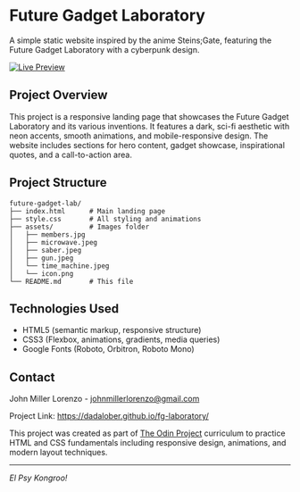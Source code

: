 # Future Gadget Laboratory

A simple static website inspired by the anime Steins;Gate, featuring the Future Gadget Laboratory with a cyberpunk design.

<a href="https://dadalober.github.io/fg-laboratory/" target="_blank">
  <img src="https://img.shields.io/badge/Live%20Preview-Click%20Here-2b2b2b?style=for-the-badge&logo=firefox-browser&logoColor=white" alt="Live Preview" />
</a>

## Project Overview

This project is a responsive landing page that showcases the Future Gadget Laboratory and its various inventions. It features a dark, sci-fi aesthetic with neon accents, smooth animations, and mobile-responsive design. The website includes sections for hero content, gadget showcase, inspirational quotes, and a call-to-action area.

## Project Structure

```
future-gadget-lab/
├── index.html      # Main landing page
├── style.css       # All styling and animations
├── assets/         # Images folder
│   ├── members.jpg
│   ├── microwave.jpeg
│   ├── saber.jpeg
│   ├── gun.jpeg
│   └── time_machine.jpeg
│   └── icon.png
└── README.md       # This file
```

## Technologies Used

-   HTML5 (semantic markup, responsive structure)
-   CSS3 (Flexbox, animations, gradients, media queries)
-   Google Fonts (Roboto, Orbitron, Roboto Mono)

## Contact

John Miller Lorenzo - johnmillerlorenzo@gmail.com

Project Link: https://dadalober.github.io/fg-laboratory/

This project was created as part of [The Odin Project](https://www.theodinproject.com/) curriculum to practice HTML and CSS fundamentals including responsive design, animations, and modern layout techniques.

---

_El Psy Kongroo!_
